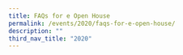 ```yaml
---
title: FAQs for e Open House
permalink: /events/2020/faqs-for-e-open-house/
description: ""
third_nav_title: "2020"
---
```

